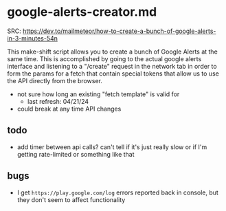 # google-alerts-creator.md

SRC: https://dev.to/mailmeteor/how-to-create-a-bunch-of-google-alerts-in-3-minutes-54n 

This make-shift script allows you to create a bunch of Google Alerts at the same time. This is accomplished by going to the 
actual google alerts interface and listening to a "/create" request in the network tab in order to form the params
for a fetch that contain special tokens that allow us to use the API directly from the browser.

- not sure how long an existing "fetch template" is valid for
    - last refresh: 04/21/24
- could break at any time API changes

## todo
- add timer between api calls? can't tell if it's just really slow or if I'm getting rate-limited or something like that

## bugs

- I get `https://play.google.com/log` errors reported back in console, but they don't seem to affect functionality
